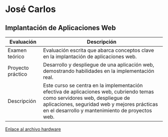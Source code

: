 # José Carlos

## Implantación de Aplicaciones Web

| Evaluación         | Descripción                                                                                           |
| ------------------- | ------------------------------------------------------------------------------------------------------- |
| Examen teórico      | Evaluación escrita que abarca conceptos clave en la implantación de aplicaciones web.                 |
| Proyecto práctico   | Desarrollo y despliegue de una aplicación web, demostrando habilidades en la implementación real.     |
| Descripción         | Este curso se centra en la implementación efectiva de aplicaciones web, cubriendo temas como servidores web, despliegue de aplicaciones, seguridad web y mejores prácticas en el desarrollo y mantenimiento de proyectos web.                      |

[Enlace al archivo hardware](.\hardware\hardware1.md)